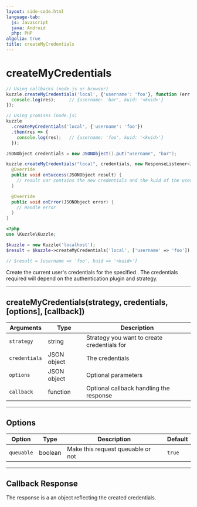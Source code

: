 ```yaml
---
layout: side-code.html
language-tab:
  js: Javascript
  java: Android
  php: PHP
algolia: true
title: createMyCredentials
---
```


# createMyCredentials

```js
// Using callbacks (node.js or browser)
kuzzle.createMyCredentials('local', {'username': 'foo'}, function (err, res) {
  console.log(res);     // {username: 'bar', kuid: '<kuid>'}
});

// Using promises (node.js)
kuzzle
  .createMyCredentials('local', {'username': 'foo'})
  .then(res => {
    console.log(res);   // {username: 'foo', kuid: '<kuid>'}
  });
```

```java
JSONObject credentials = new JSONObject().put("username", "bar");

kuzzle.createMyCredentials("local", credentials, new ResponseListener<JSONObject>() {
  @Override
  public void onSuccess(JSONObject result) {
    // result var contains the new credentials and the kuid of the user
  }

  @Override
  public void onError(JSONObject error) {
    // Handle error
  }
}
```

```php
<?php
use \Kuzzle\Kuzzle;

$kuzzle = new Kuzzle('localhost');
$result = $kuzzle->createMyCredentials('local', ['username' => 'foo']);

// $result = [username => 'foo', kuid => '<kuid>']
```

Create the current user's credentials for the specified <strategy>. The credentials required will depend on the authentication plugin and strategy.

---

## createMyCredentials(strategy, credentials, [options], [callback])

| Arguments | Type | Description
|-----------|------|------------
| `strategy` | string | Strategy you want to create credentials for
| `credentials` | JSON object | The credentials
| `options` | JSON object | Optional parameters
| `callback`| function | Optional callback handling the response

---

## Options

| Option | Type | Description | Default
|--------|------|-------------|---------
| `queuable` | boolean | Make this request queuable or not  | `true`

---

## Callback Response

The response is a an object reflecting the created credentials.
